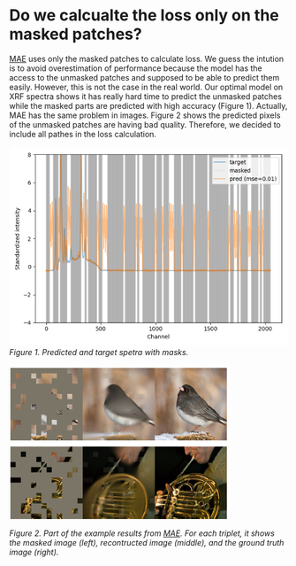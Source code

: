 # Do we calcualte the loss only on the masked patches?

[MAE](https://arxiv.org/abs/2111.06377) uses only the masked patches to calculate loss. We guess the intution is to avoid overestimation of performance because the model has the access to the unmasked patches and supposed to be able to predict them easily. However, this is not the case in the real world. Our optimal model on XRF spectra shows it has really hard time to predict the unmasked patches while the masked parts are predicted with high accuracy (Figure 1). Actually, MAE has the same problem in images. Figure 2 shows the predicted pixels of the unmasked patches are having bad quality. Therefore, we decided to include all pathes in the loss calculation.

![Figure 1](../files/spe_InstanceNorm()_optimal.png)
*Figure 1. Predicted and target spetra with masks.*

![Figure 2](../files/fig2_in_MAE.png)

*Figure 2. Part of the example results from [MAE](https://arxiv.org/abs/2111.06377). For each triplet, it shows the masked image (left), recontructed image (middle), and the ground truth image (right).*